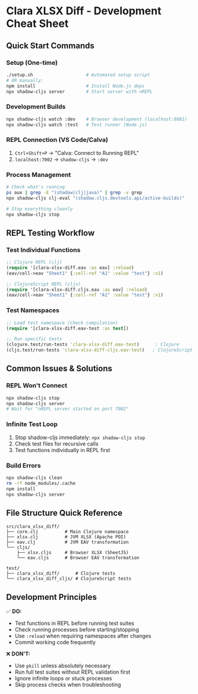 # Clara XLSX Diff - Development Cheat Sheet

## Quick Start Commands

### Setup (One-time)
```bash
./setup.sh                    # Automated setup script
# OR manually:
npm install                   # Install Node.js deps
npx shadow-cljs server        # Start server with nREPL
```

### Development Builds
```bash
npx shadow-cljs watch :dev    # Browser development (localhost:8081)
npx shadow-cljs watch :test   # Test runner (Node.js)
```

### REPL Connection (VS Code/Calva)
1. `Ctrl+Shift+P` → "Calva: Connect to Running REPL"
2. `localhost:7002` → `shadow-cljs` → `:dev`

### Process Management
```bash
# Check what's running
ps aux | grep -E "(shadow|clj|java)" | grep -v grep
npx shadow-cljs clj-eval "(shadow.cljs.devtools.api/active-builds)"

# Stop everything cleanly
npx shadow-cljs stop
```

## REPL Testing Workflow

### Test Individual Functions
```clojure
;; Clojure REPL (clj)
(require '[clara-xlsx-diff.eav :as eav] :reload)
(eav/cell->eav "Sheet1" {:cell-ref "A1" :value "test"} :v1)

;; ClojureScript REPL (cljs)  
(require '[clara-xlsx-diff.cljs.eav :as eav] :reload)
(eav/cell->eav "Sheet1" {:cell-ref "A1" :value "test"} :v1)
```

### Test Namespaces
```clojure
;; Load test namespace (check compilation)
(require '[clara-xlsx-diff.eav-test :as test])

;; Run specific tests
(clojure.test/run-tests 'clara-xlsx-diff.eav-test)      ; Clojure
(cljs.test/run-tests 'clara-xlsx-diff-cljs.eav-test)   ; ClojureScript
```

## Common Issues & Solutions

### REPL Won't Connect
```bash
npx shadow-cljs stop
npx shadow-cljs server
# Wait for "nREPL server started on port 7002"
```

### Infinite Test Loop
1. Stop shadow-cljs immediately: `npx shadow-cljs stop`
2. Check test files for recursive calls
3. Test functions individually in REPL first

### Build Errors
```bash
npx shadow-cljs clean
rm -rf node_modules/.cache
npm install
npx shadow-cljs server
```

## File Structure Quick Reference

```
src/clara_xlsx_diff/
├── core.clj          # Main Clojure namespace
├── xlsx.clj          # JVM XLSX (Apache POI)
├── eav.clj           # JVM EAV transformation
└── cljs/
    ├── xlsx.cljs     # Browser XLSX (SheetJS)
    └── eav.cljs      # Browser EAV transformation

test/
├── clara_xlsx_diff/      # Clojure tests
└── clara_xlsx_diff_cljs/ # ClojureScript tests
```

## Development Principles

✅ **DO:**
- Test functions in REPL before running test suites
- Check running processes before starting/stopping
- Use `:reload` when requiring namespaces after changes
- Commit working code frequently

❌ **DON'T:**
- Use `pkill` unless absolutely necessary
- Run full test suites without REPL validation first
- Ignore infinite loops or stuck processes
- Skip process checks when troubleshooting
